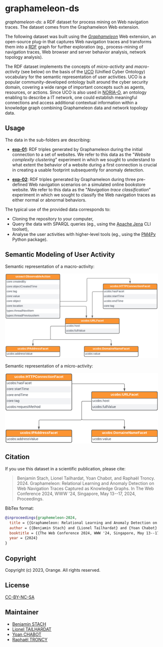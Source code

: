 # graphameleon-ds

*graphameleon-ds*: a RDF dataset for process mining on Web navigation traces.
The dataset comes from the Graphameleon Web extension.

The following dataset was built using the *[Graphameleon](https://github.com/Orange-OpenSource/graphameleon)* Web extension,
an open-source plug-in that captures Web navigation traces and transforms them into a [RDF](https://www.w3.org/RDF/) graph for further exploration
(eg., process-mining of navigation traces, Web browser and server behavior analysis, network topology analysis).

The RDF dataset implements the concepts of *micro-activity* and
*macro-activity* (see below) on the basis of the [UCO](https://unifiedcyberontology.org/) (Unified Cyber Ontology)
vocabulary for the semantic representation of user activities.
UCO is a popular community-developed ontology built around the
cyber security domain, covering a wide range of important concepts
such as agents, resources, or actions. Since UCO is also used in
[NORIA-O](https://w3id.org/noria/), an ontology enabling to describe a IT network,
one could establish meaningful connections and access additional
contextual information within a knowledge graph combining Graphameleon data and network topology data.

## Usage

The data in the sub-folders are describing:

* **[exp-01](exp-01)**: 
RDF triples generated by Graphameleon during the initial connection to a set of websites.
We refer to this data as the "*Website complexity clustering*" experiment in which we sought to understand to what 
extent the behavior of a website during a first connection is crucial in creating a usable footprint subsequently 
for anomaly detection.

* **[exp-02](exp-02)**:
RDF triples generated by Graphameleon during three pre-defined Web navigation scenarios on a simulated online bookstore website.
We refer to this data as the "*Navigation trace classification*" experiment in which we sought to classify the Web navigation 
traces as either normal or abnormal behaviors.

The typical use of the provided data corresponds to:

* Cloning the repository to your computer,
* Query the data with SPARQL queries (eg., using the [Apache Jena](https://jena.apache.org) CLI toolset),
* Analyse the user activities with higher-level tools (eg., using the [PM4Py](https://pm4py.fit.fraunhofer.de) Python package).

## Semantic Modeling of User Activity

Semantic representation of a macro-activity:

![gpl_mapping_macro.png](img%2Fgpl_mapping_macro.png)

Semantic representation of a micro-activity:

![gpl_mapping_micro.png](img%2Fgpl_mapping_micro.png)

## Citation

If you use this dataset in a scientific publication, please cite:

> Benjamin Stach, Lionel Tailhardat, Yoan Chabot, and Raphaël Troncy. 2024.
> Graphameleon: Relational Learning and Anomaly Detection on Web Navigation Traces Captured as Knowledge Graphs.
> In The Web Conference 2024, WWW '24, Singapore, May 13--17, 2024, Proceedings.

BibTex format:

```bibtex
@inproceedings{graphemeleon-2024,
  title = {{Graphameleon: Relational Learning and Anomaly Detection on Web Navigation Traces Captured as Knowledge Graphs}},
  author = {{Benjamin Stach} and {Lionel Tailhardat} and {Yoan Chabot} and {Rapha\"el Troncy}},
  booktitle = {{The Web Conference 2024, WWW '24, Singapore, May 13--17, 2024, Proceedings}},
  year = {2024}
}
```

## Copyright

Copyright (c) 2023, Orange. All rights reserved.

## License

[CC-BY-NC-SA](LICENSE.txt)

## Maintainer

* [Benjamin STACH](mailto:benjaminstach.pro@gmail.com)
* [Lionel TAILHARDAT](mailto:lionel.tailhardat@orange.com)
* [Yoan CHABOT](mailto:yoan.chabot@orange.com)
* [Raphaël TRONCY](mailto:raphael.troncy@eurecom.fr)
